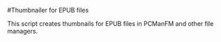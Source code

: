 #Thumbnailer for EPUB files 

This script creates thumbnails for EPUB files in PCManFM and other file managers.
